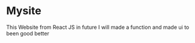 # Mysite
This Website from React JS in future I will made a function and made ui to been good better

